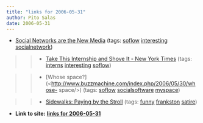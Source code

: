 ```yaml
---
title: "links for 2006-05-31"
author: Pito Salas
date: 2006-05-31
---
```


  * [Social Networks are the New Media](<http://feeds.feedburner.com/OmMalik?m=686>) (tags: [soflow](<http://del.icio.us/pitosalas/soflow>) [interesting](<http://del.icio.us/pitosalas/interesting>) [socialnetwork](<http://del.icio.us/pitosalas/socialnetwork>))
>>   * [Take This Internship and Shove It - New York
Times](<http://www.nytimes.com/2006/05/30/opinion/30kamenetz.html?_r=1&oref=slogin>)
(tags: [interns](<http://del.icio.us/pitosalas/interns>)
[interesting](<http://del.icio.us/pitosalas/interesting>)
[soflow](<http://del.icio.us/pitosalas/soflow>))

>>   * [Whose space?](<http://www.buzzmachine.com/index.php/2006/05/30/whose-
space/>) (tags: [soflow](<http://del.icio.us/pitosalas/soflow>)
[socialsoftware](<http://del.icio.us/pitosalas/socialsoftware>)
[myspace](<http://del.icio.us/pitosalas/myspace>))

>>   * [Sidewalks: Paying by the
Stroll](<http://www.frankston.com/Public/Default.aspx?zz=xcs&Script_name=/default.aspx&name=Sidewalks>)
(tags: [funny](<http://del.icio.us/pitosalas/funny>)
[frankston](<http://del.icio.us/pitosalas/frankston>)
[satire](<http://del.icio.us/pitosalas/satire>))

>>


* **Link to site:** **[links for 2006-05-31](None)**
